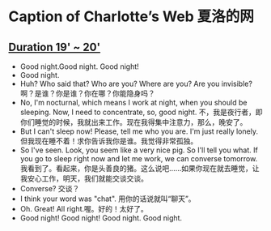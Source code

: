 # Caption of Charlotte’s Web 夏洛的网

## [Duration 19' ~ 20'](ev002_Charlotte’s-Web.m4a)

- Good night.Good night. Good night!
- Good night.
- Huh? Who said that? Who are you? Where are you? Are you invisible? 啊？是谁？你是谁？你在哪？你能隐身吗？
- No, I'm nocturnal, which means I work at night, when you should be sleeping. Now, I need to concentrate, so, good night. 不，我是夜行者，即你们睡觉的时候，我就出来工作。现在我得集中注意力，那么，晚安了。
- But I can't sleep now! Please, tell me who you are. I'm just really lonely. 但我现在睡不着！求你告诉我你是谁。我觉得非常孤独。
- So I've seen. Look, you seem like a very nice pig. So I'll tell you what. If you go to sleep right now and let me work, we can converse tomorrow. 我看到了。看起来，你是头善良的猪。这么说吧……如果你现在就去睡觉，让我安心工作，明天，我们就能交谈交谈。
- Converse? 交谈？
- I think your word was "chat". 用你的话说就叫“聊天”。
- Oh. Great! All right.喔。好的！太好了。
- Good night! Good night! Good night. Good night.
